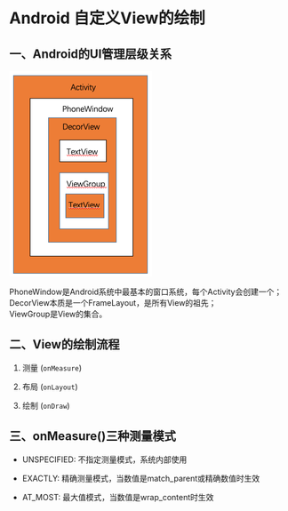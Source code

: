 # Android 自定义View的绘制

## 一、Android的UI管理层级关系
   ![android view](./activity_ui.png)

PhoneWindow是Android系统中最基本的窗口系统，每个Activity会创建一个；  
DecorView本质是一个FrameLayout，是所有View的祖先；  
ViewGroup是View的集合。

## 二、View的绘制流程
   1. 测量 (`onMeasure`)
   
   2. 布局 (`onLayout`)
   
   3. 绘制 (`onDraw`)
   
## 三、onMeasure()三种测量模式
   * UNSPECIFIED:  不指定测量模式，系统内部使用  
   
   * EXACTLY:      精确测量模式，当数值是match_parent或精确数值时生效  
   
   * AT_MOST:      最大值模式，当数值是wrap_content时生效
